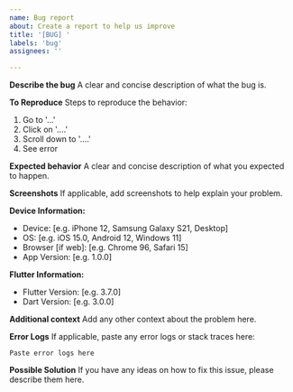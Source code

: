 ```yaml
---
name: Bug report
about: Create a report to help us improve
title: '[BUG] '
labels: 'bug'
assignees: ''

---
```


**Describe the bug**
A clear and concise description of what the bug is.

**To Reproduce**
Steps to reproduce the behavior:
1. Go to '...'
2. Click on '....'
3. Scroll down to '....'
4. See error

**Expected behavior**
A clear and concise description of what you expected to happen.

**Screenshots**
If applicable, add screenshots to help explain your problem.

**Device Information:**
 - Device: [e.g. iPhone 12, Samsung Galaxy S21, Desktop]
 - OS: [e.g. iOS 15.0, Android 12, Windows 11]
 - Browser [if web]: [e.g. Chrome 96, Safari 15]
 - App Version: [e.g. 1.0.0]

**Flutter Information:**
 - Flutter Version: [e.g. 3.7.0]
 - Dart Version: [e.g. 3.0.0]

**Additional context**
Add any other context about the problem here.

**Error Logs**
If applicable, paste any error logs or stack traces here:
```
Paste error logs here
```

**Possible Solution**
If you have any ideas on how to fix this issue, please describe them here.
